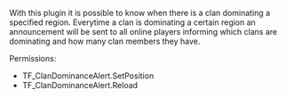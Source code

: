 With this plugin it is possible to know when there is a clan dominating a specified region. Everytime a clan is dominating a certain
region an announcement will be sent to all online players informing which clans are dominating and how many clan members they have. 

Permissions:
- TF_ClanDominanceAlert.SetPosition
- TF_ClanDominanceAlert.Reload
